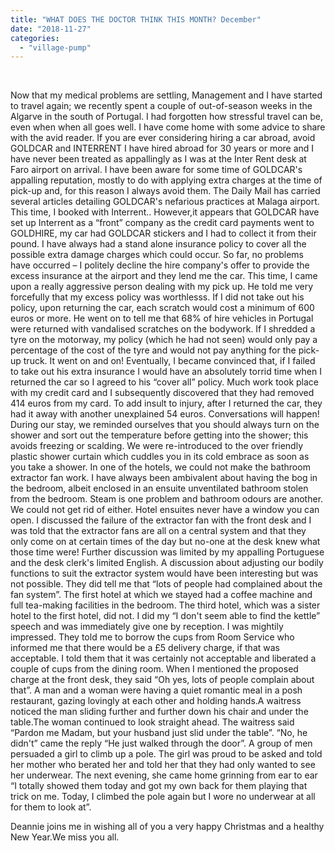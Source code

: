 ```yaml
---
title: "WHAT DOES THE DOCTOR THINK THIS MONTH? December"
date: "2018-11-27"
categories: 
  - "village-pump"
---
```


 

Now that my medical problems are settling, Management and I have started to travel again; we recently spent a couple of out-of-season weeks in the Algarve in the south of Portugal. I had forgotten how stressful travel can be, even when when all goes well. I have come home with some advice to share with the avid reader. If you are ever considering hiring a car abroad, avoid GOLDCAR and INTERRENT I have hired abroad for 30 years or more and I have never been treated as appallingly as I was at the Inter Rent desk at Faro airport on arrival. I have been aware for some time of GOLDCAR's appalling reputation, mostly to do with applying extra charges at the time of pick-up and, for this reason I always avoid them. The Daily Mail has carried several articles detailing GOLDCAR's nefarious practices at Malaga airport. This time, I booked with Interrent.. However,it appears that GOLDCAR have set up Interrent as a “front” company as the credit card payments went to GOLDHIRE, my car had GOLDCAR stickers and I had to collect it from their pound. I have always had a stand alone insurance policy to cover all the possible extra damage charges which could occur. So far, no problems have occurred – I politely decline the hire company's offer to provide the excess insurance at the airport and they lend me the car. This time, I came upon a really aggressive person dealing with my pick up. He told me very forcefully that my excess policy was worthlesss. If I did not take out his policy, upon returning the car, each scratch would cost a minimum of 600 euros or more. He went on to tell me that 68% of hire vehicles in Portugal were returned with vandalised scratches on the bodywork. If I shredded a tyre on the motorway, my policy (which he had not seen) would only pay a percentage of the cost of the tyre and would not pay anything for the pick-up truck. It went on and on! Eventually, I became convinced that, if I failed to take out his extra insurance I would have an absolutely torrid time when I returned the car so I agreed to his “cover all” policy. Much work took place with my credit card and I subsequently discovered that they had removed 414 euros from my card. To add insult to injury, after I returned the car, they had it away with another unexplained 54 euros. Conversations will happen! During our stay, we reminded ourselves that you should always turn on the shower and sort out the temperature before getting into the shower; this avoids freezing or scalding. We were re-introduced to the over friendly plastic shower curtain which cuddles you in its cold embrace as soon as you take a shower. In one of the hotels, we could not make the bathroom extractor fan work. I have always been ambivalent about having the bog in the bedroom, albeit enclosed in an ensuite unventilated bathroom stolen from the bedroom. Steam is one problem and bathroom odours are another. We could not get rid of either. Hotel ensuites never have a window you can open. I discussed the failure of the extractor fan with the front desk and I was told that the extractor fans are all on a central system and that they only come on at certain times of the day but no-one at the desk knew what those time were! Further discussion was limited by my appalling Portuguese and the desk clerk's limited English. A discussion about adjusting our bodily functions to suit the extractor system would have been interesting but was not possible. They did tell me that “lots of people had complained about the fan system”. The first hotel at which we stayed had a coffee machine and full tea-making facilities in the bedroom. The third hotel, which was a sister hotel to the first hotel, did not. I did my “I don't seem able to find the kettle” speech and was immediately give one by reception. I was mightily impressed. They told me to borrow the cups from Room Service who informed me that there would be a £5 delivery charge, if that was acceptable. I told them that it was certainly not acceptable and liberated a couple of cups from the dining room. When I mentioned the proposed charge at the front desk, they said “Oh yes, lots of people complain about that”. A man and a woman were having a quiet romantic meal in a posh restaurant, gazing lovingly at each other and holding hands.A waitress noticed the man sliding further and further down his chair and under the table.The woman continued to look straight ahead. The waitress said “Pardon me Madam, but your husband just slid under the table”. “No, he didn't” came the reply “He just walked through the door”. A group of men persuaded a girl to climb up a pole. The girl was proud to be asked and told her mother who berated her and told her that they had only wanted to see her underwear. The next evening, she came home grinning from ear to ear “I totally showed them today and got my own back for them playing that trick on me. Today, I climbed the pole again but I wore no underwear at all for them to look at”.

Deannie joins me in wishing all of you a very happy Christmas and a healthy New Year.We miss you all.
